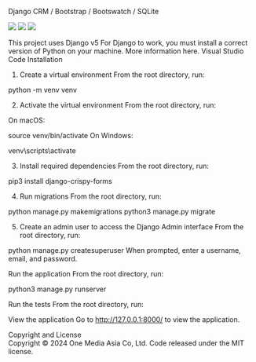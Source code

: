 Django CRM / Bootstrap / Bootswatch / SQLite 

<img src="https://github.com/rocketasia/Django-Chat-crm/assets/74543570/9619bb9d-d81f-4fc3-b478-3c3741946340" />
<img src="https://github.com/rocketasia/DjangoCrm-Chat-GPT/assets/74543570/0b9fb48a-2966-4367-9e83-5d7e5e458cf4
" />
<img src="https://github.com/rocketasia/DjangoCrm-Chat-GPT/assets/74543570/803ed829-1201-4f1f-83d7-b0186ad2244f" />




This project uses Django v5 For Django to work, you must install a correct version of Python on your machine. More information here.
Visual Studio Code
Installation
1. Create a virtual environment
From the root directory, run:

python -m venv venv

2. Activate the virtual environment
From the root directory, run:

On macOS:

source venv/bin/activate
On Windows:

venv\scripts\activate

3. Install required dependencies
From the root directory, run:

pip3 install django-crispy-forms

4. Run migrations
From the root directory, run:

python manage.py makemigrations
python3 manage.py migrate

5. Create an admin user to access the Django Admin interface
From the root directory, run:

python manage.py createsuperuser
When prompted, enter a username, email, and password.

Run the application
From the root directory, run:

python3 manage.py runserver

Run the tests
From the root directory, run:


View the application
Go to http://127.0.0.1:8000/ to view the application.

Copyright and License<br>
Copyright © 2024 One Media Asia Co, Ltd. Code released under the MIT license.
